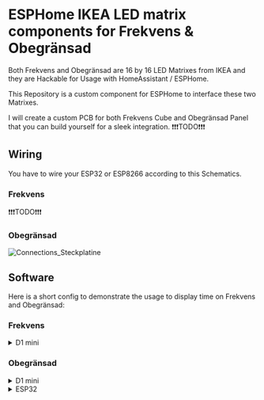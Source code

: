 # ESPHome IKEA LED matrix components for Frekvens & Obegränsad
Both Frekvens and Obegränsad are 16 by 16 LED Matrixes from IKEA and they are Hackable for Usage with HomeAssistant / ESPHome.

This Repository is a custom component for ESPHome to interface these two Matrixes. 

I will create a custom PCB for both Frekvens Cube and Obegränsad Panel that you can build yourself for a sleek integration. ❗❗❗TODO❗❗❗

## Wiring

You have to wire your ESP32 or ESP8266 according to this Schematics.

### Frekvens

❗❗❗TODO❗❗❗

### Obegränsad

![Connections_Steckplatine](https://github.com/user-attachments/assets/9a1ddf73-cdb1-4e30-aeef-0876422aca2a)

## Software

Here is a short config to demonstrate the usage to display time on Frekvens and Obegränsad:

### Frekvens

<details>
<summary>D1 mini</summary>
  
```yaml
esphome:
  name: frekvens-clock
  platform: ESP8266
  board: d1_mini
  platformio_options:
    lib_deps:
      - Wire                            # Also required by GFX.
      - SPI                             # Also required by GFX.
      - adafruit/Adafruit BusIO         # Required by GFX Library.
      - adafruit/Adafruit GFX Library   # Required for FrekvensPanel.
      - me-no-dev/ESPAsyncTCP

external_components:
  - source: github://sascha-hemi/esphome-ikea-led-matrix@master
    components: [ frekvens_panel ]

light:
  - platform: monochromatic
    name: 'Brightness'
    output: matrix_brightness
    restore_mode: RESTORE_DEFAULT_ON

output:
  - platform: esp8266_pwm
    # Enables brightness control.
    max_power: 0.05
    id: matrix_brightness
    pin:
      number: GPIO14
      inverted: True

time:
  - platform: sntp
    id: ntp_time
    timezone: 'Europe/Berlin'

font:
  - file: "04B03.ttf"
    id: b03
    size: 8

display:
  - platform: frekvens_panel
    latch_pin: 12
    clock_pin: 04
    data_pin: 05

    lambda: |-
      it.strftime(4, 0, id(b03), "%H", id(ntp_time).now());
      it.strftime(4, 8, id(b03), "%M", id(ntp_time).now());

```

</details>

### Obegränsad

<details>
<summary>D1 mini</summary>
  
```yaml
esphome:
  name: obegraensad-clock
  platform: ESP8266
  board: d1_mini
  platformio_options:
    lib_deps:
      - Wire                            # Also required by GFX.
      - SPI                             # Also required by GFX.
      - adafruit/Adafruit BusIO         # Required by GFX Library.
      - adafruit/Adafruit GFX Library   # Required for FrekvensPanel.
      - me-no-dev/ESPAsyncTCP

external_components:
  - source: github://sascha-hemi/esphome-ikea-led-matrix@master
    components: [ obegraensad_panel ]

light:
  - platform: monochromatic
    name: 'Brightness'
    output: matrix_brightness
    restore_mode: RESTORE_DEFAULT_ON

output:
  - platform: esp8266_pwm
    # Enables brightness control.
    id: matrix_brightness
    pin:
      number: GPIO14
      inverted: True

time:
  - platform: sntp
    id: ntp_time
    timezone: 'Europe/Berlin'

font:
  - file: "04B03.ttf"
    id: b03
    size: 8

display:
  - platform: obegraensad_panel
    rotation: 90
    latch_pin: 12
    clock_pin: 04
    data_pin: 05

    lambda: |-
      it.strftime(4, 0, id(b03), "%H", id(ntp_time).now());
      it.strftime(4, 8, id(b03), "%M", id(ntp_time).now());

```

</details>

<details>
<summary>ESP32</summary>

```yaml
esphome:
  name: obegraensad-clock
  platform: ESP32
  board: esp32dev
  platformio_options:
    lib_deps:
      - Wire                            # Also required by GFX.
      - SPI                             # Also required by GFX.
      - adafruit/Adafruit BusIO         # Required by GFX Library.
      - adafruit/Adafruit GFX Library   # Required for FrekvensPanel.
      - me-no-dev/ESPAsyncTCP

external_components:
  - source: github://sascha-hemi/esphome-ikea-led-matrix@master
    components: [ obegraensad_panel ]
    
binary_sensor:
  - platform: gpio
    # External PushButton
    pin:
      number: GPIO16
      inverted: true
      mode:
        input: true
        pullup: true
    name: button
    filters:
      - delayed_on: 10ms

light:
  - platform: monochromatic
    name: 'Brightness'
    output: matrix_brightness
    restore_mode: RESTORE_DEFAULT_ON
    
output:
  - platform: ledc
    id: matrix_brightness
    zero_means_zero: true
    pin:
      number: GPIO26
      inverted: True

time:
  - platform: sntp
    id: ntp_time
    timezone: 'Europe/Berlin'

font:
  - file: "04B03.ttf"
    id: b03
    size: 8

display:
  - platform: obegraensad_panel
    rotation: 90
    latch_pin: 12
    clock_pin: 14
    data_pin: 27

    lambda: |-
      it.strftime(4, 0, id(b03), "%H", id(ntp_time).now());
      it.strftime(4, 8, id(b03), "%M", id(ntp_time).now());

```

</details>